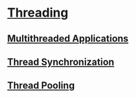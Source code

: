# [Threading](index.md)
## [Multithreaded Applications](multithreaded-applications.md)
## [Thread Synchronization](thread-synchronization.md)
## [Thread Pooling](thread-pooling.md)
